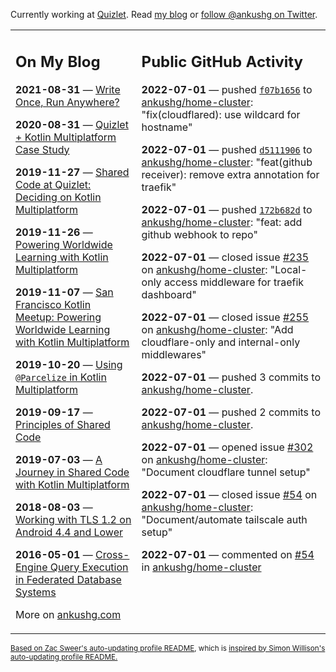 Currently working at [Quizlet](https://quizlet.com/). Read [my blog](https://ankushg.com/) or [follow @ankushg on Twitter](https://twitter.com/ankushg).

<table><tr><td valign="top" width="40%">

## On My Blog
<!-- blog starts -->
**2021-08-31** — [Write Once, Run Anywhere?](https://ankushg.com/posts/write-once-run-anywhere-increment/)

**2020-08-31** — [Quizlet + Kotlin Multiplatform Case Study](https://ankushg.com/posts/quizlet-kotlin-multiplatform-case-study/)

**2019-11-27** — [Shared Code at Quizlet: Deciding on Kotlin Multiplatform](https://ankushg.com/posts/shared-code-kotlin-multiplatform/)

**2019-11-26** — [Powering Worldwide Learning with Kotlin Multiplatform](https://ankushg.com/speaking/droidcon-sf-2019)

**2019-11-07** — [San Francisco Kotlin Meetup: Powering Worldwide Learning with Kotlin Multiplatform](https://ankushg.com/speaking/sf-kotlin-meetup-2019)

**2019-10-20** — [Using `@Parcelize` in Kotlin Multiplatform](https://ankushg.com/posts/multiplatform-parcelize/)

**2019-09-17** — [Principles of Shared Code](https://ankushg.com/speaking/denver-startup-week-2019)

**2019-07-03** — [A Journey in Shared Code with Kotlin Multiplatform](https://ankushg.com/speaking/droidcon-berlin-2019)

**2018-08-03** — [Working with TLS 1.2 on Android 4.4 and Lower](https://ankushg.com/posts/tls-1.2-on-android/)

**2016-05-01** — [Cross-Engine Query Execution in Federated Database Systems](https://ankushg.com/projects/thesis)
<!-- blog ends -->
More on [ankushg.com](https://ankushg.com/)
</td><td valign="top" width="60%">

## Public GitHub Activity
<!-- githubActivity starts -->
**2022-07-01** — pushed [`f07b1656`](https://github.com/ankushg/home-cluster/commit/f07b165688be88652a7a865a956adc03ac93c754) to [ankushg/home-cluster](https://api.github.com/repos/ankushg/home-cluster): "fix(cloudflared): use wildcard for hostname"

**2022-07-01** — pushed [`d5111906`](https://github.com/ankushg/home-cluster/commit/d511190660962fc13ef4607552a04074ffef7e80) to [ankushg/home-cluster](https://api.github.com/repos/ankushg/home-cluster): "feat(github receiver): remove extra annotation for traefik"

**2022-07-01** — pushed [`172b682d`](https://github.com/ankushg/home-cluster/commit/172b682d68b41b2600e095e1c6582012f674c802) to [ankushg/home-cluster](https://api.github.com/repos/ankushg/home-cluster): "feat: add github webhook to repo"

**2022-07-01** — closed issue [#235](https://github.com/ankushg/home-cluster/issues/235) on [ankushg/home-cluster](https://api.github.com/repos/ankushg/home-cluster): "Local-only access middleware for traefik dashboard"

**2022-07-01** — closed issue [#255](https://github.com/ankushg/home-cluster/issues/255) on [ankushg/home-cluster](https://api.github.com/repos/ankushg/home-cluster): "Add cloudflare-only and internal-only middlewares"

**2022-07-01** — pushed 3 commits to [ankushg/home-cluster](https://api.github.com/repos/ankushg/home-cluster).

**2022-07-01** — pushed 2 commits to [ankushg/home-cluster](https://api.github.com/repos/ankushg/home-cluster).

**2022-07-01** — opened issue [#302](https://github.com/ankushg/home-cluster/issues/302) on [ankushg/home-cluster](https://api.github.com/repos/ankushg/home-cluster): "Document cloudflare tunnel setup"

**2022-07-01** — closed issue [#54](https://github.com/ankushg/home-cluster/issues/54) on [ankushg/home-cluster](https://api.github.com/repos/ankushg/home-cluster): "Document/automate tailscale auth setup"

**2022-07-01** — commented on [#54](https://github.com/ankushg/home-cluster/issues/54#issuecomment-1172600660) in [ankushg/home-cluster](https://api.github.com/repos/ankushg/home-cluster)
<!-- githubActivity ends -->
</td></tr></table>

<sub><a href="https://github.com/ZacSweers/ZacSweers">Based on Zac Sweer's auto-updating profile README</a>, which is <a href="https://simonwillison.net/2020/Jul/10/self-updating-profile-readme/">inspired by Simon Willison's auto-updating profile README.</a></sub>